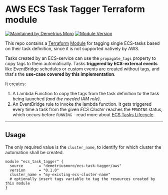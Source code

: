 # AWS ECS Task Tagger Terraform module

[![Maintained by Demetrius Moro](https://img.shields.io/badge/maintained%20by-demetriusmoro-blue)](https://github.com/demetriusmoro) [![Module Version](https://img.shields.io/github/v/tag/demetriusmoro/terraform-aws-ecs-task-tagger?label=version&sort=semver)](https://registry.terraform.io/modules/demetriusmoro/ecs-task-tagger/aws/latest)

This repo contains a [Terraform](https://terraform.io) [Module](https://www.terraform.io/docs/language/modules/index.html) for tagging single ECS-tasks based on their task definition, since it is not supported natively by AWS.

Tasks created by an ECS-service can use the `propagate_tags` property to copy tags to them automatically. Tasks **triggered by ECS-external events** like EventBridge schedules or custom events are created without tags, and that's the **use-case covered by this implementation**.

It creates:

1. A Lambda Function to copy the tags from the task definition to the task being launched *(and the needed IAM role)*.
1. An EventBridge rule to invoke the lambda function. It gets triggered every time a task from the given *ECS Cluster* reaches the `PENDING` status, which occurs before `RUNNING` - read more about [ECS Tasks Lifecycle](https://docs.aws.amazon.com/AmazonECS/latest/developerguide/task-lifecycle-explanation.html).

---

## Usage

The only required value is the `cluster_name`, to identify for which cluster the automation shall be created.

```hcl
module "ecs_task_tagger" {
  source       = "demetriusmoro/ecs-task-tagger/aws"
  version      = "0.1.0"
  cluster_name = "my-existing-ecs-cluster-name"
  # optionally insert tags variable to tag the resources created by this module
}
```
